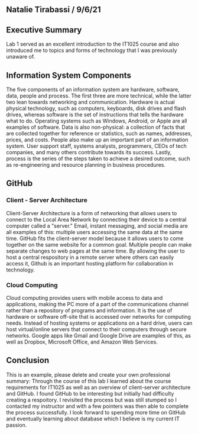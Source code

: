 ## Natalie Tirabassi / 9/6/21

## Executive Summary
Lab 1 served as an excellent introduction to the IT1025 course and also introduced me to topics and forms of technology that I was previously unaware of. 

## Information System Components

The five components of an information system are hardware, software, data, people and process. The first three are more technical, while the latter two lean towards networking and communication. Hardware is actual physical technology, such as computers, keyboards, disk drives and flash drives, whereas software is the set of instructions that tells the hardware what to do. Operating systems such as Windows, Android, or Apple are all examples of software. Data is also non-physical: a collection of facts that are collected together for reference or statistics, such as names, addresses, prices, and costs. People also make up an important part of an information system. User support staff, systems analysts, programmers, CEOs of tech companies, and many others contribute towards its success. Lastly, process is the series of the steps taken to achieve a desired outcome, such as re-engineering and resource planning in business procedures.
## GitHub
### Client - Server Architecture

Client-Server Architecture is a form of networking that allows users to connect to the Local Area Network by connecting their device to a central computer called a "server." Email, instant messaging, and social media are all examples of this: multiple users accessing the same data at the same time. GitHub fits the client-server model because it allows users to come together on the same website for a common goal. Multiple people can make separate changes to web pages at the same time. By allowing the user to host a central respository in a remote server where others can easily access it, Github is an important hosting platform for collaboration in technology.

### Cloud Computing

Cloud computing provides users with mobile access to data and applications, making the PC more of a part of the communications channel rather than a repository of programs and information. It is the use of hardware or software off-site that is accessed over networks for computing needs. Instead of hosting systems or applications on a hard drive, users can host virtual/online servers that connect to their computers through secure networks. Google apps like Gmail and Google Drive are examples of this, as well as Dropbox, Microsoft Office, and Amazon Web Services.

## Conclusion
This is an example, please delete and create your own professional summary:
Through the course of this lab I learned about the course requirements for IT1025 as well as an overview of client-server architecture and GitHub.  I found GitHub to be interesting but initially had difficulty creating a respoitory.  I revisited the process but was still stumped so I contacted my instructor and with a few pointers was then able to complete the process successfully. I look forward to spending more time on GitHub and eventually learning about database which I believe is my current IT passion.

